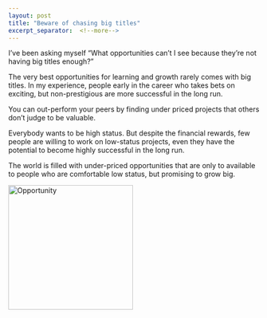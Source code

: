 ```yaml
---
layout: post
title: "Beware of chasing big titles"
excerpt_separator:  <!--more-->
---
```

<!-- <img src="/blog/images/dhruvbogra.jpg" alt="Digital transformation"> 
<a href="https://www.amazon.in/Grit-Gravel-Gear-hundred-bicycle-ebook/dp/B086YY3JG3/ref=sr_1_2?crid=3UQZO2B51BO7C&dchild=1&keywords=dhruv+bogra&qid=1592308563&sprefix=dhruv+bogra%2Caps%2C458&sr=8-2">Grit, Gravel and Gear</a> -->

I’ve been asking myself “What opportunities can’t I see because they’re not having big titles enough?”

The very best opportunities for learning and growth rarely comes with big titles. In my experience, people early in the career who takes bets on exciting, but non-prestigious are more successful in the long run.

You can out-perform your peers by finding under priced projects that others don’t judge to be valuable.

Everybody wants to be high status. But despite the financial rewards, few people are willing to work on low-status projects, even they have the potential to become highly successful in the long run.

The world is filled with under-priced opportunities that are only to available to people who are comfortable low status, but promising to grow big. 

<img src="/blog/images/opportunity.jpg" alt="Opportunity" style="width:250px;"> 

<br>
<script type="text/javascript" src="https://platform-api.sharethis.com/js/sharethis.js#property=5eaba5f77525e90012616b98&product=inline-share-buttons" async="async"></script>

<div class="sharethis-inline-share-buttons"></div>